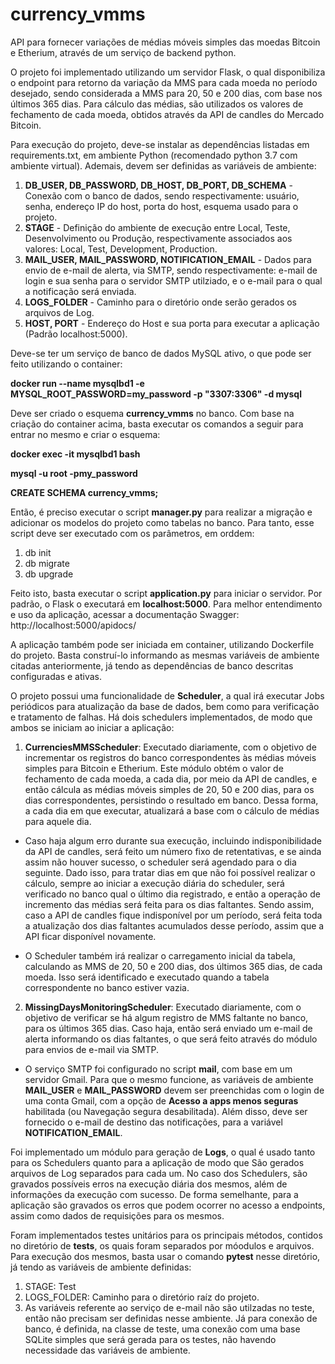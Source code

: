 # currency_vmms
API para fornecer variações de médias móveis simples das moedas Bitcoin e Etherium, através de um serviço de backend python. 

O projeto foi implementado utilizando um servidor Flask, o qual disponibiliza o endpoint para retorno da variação da MMS para cada moeda no período desejado, sendo considerada a MMS para 20, 50 e 200 dias, com base nos últimos 365 dias. Para cálculo das médias, são utilizados os valores de fechamento de cada moeda, obtidos através da API de candles do Mercado Bitcoin.

Para execução do projeto, deve-se instalar as dependências listadas em requirements.txt, em ambiente Python (recomendado python 3.7 com ambiente virtual). Ademais, devem ser definidas as variáveis de ambiente:

1. **DB_USER, DB_PASSWORD, DB_HOST, DB_PORT, DB_SCHEMA** - Conexão com o banco de dados, sendo respectivamente: usuário, senha, endereço IP do host, porta do host, esquema usado para o projeto.
2. **STAGE** - Definição do ambiente de execução entre Local, Teste, Desenvolvimento ou Produção, respectivamente associados aos valores: Local, Test, Development, Production.
3. **MAIL_USER, MAIL_PASSWORD, NOTIFICATION_EMAIL** - Dados para envio de e-mail de alerta, via SMTP, sendo respectivamente: e-mail de login e sua senha para o servidor SMTP utilziado, e o e-mail para o qual a notificação será enviada.
4. **LOGS_FOLDER** - Caminho para o diretório onde serão gerados os arquivos de Log.
5. **HOST, PORT** - Endereço do Host e sua porta para executar a aplicação (Padrão localhost:5000).

Deve-se ter um serviço de banco de dados MySQL ativo, o que pode ser feito utilizando o container:

**docker run --name mysqlbd1 -e MYSQL_ROOT_PASSWORD=my_password -p "3307:3306" -d mysql**

Deve ser criado o esquema **currency_vmms** no banco. Com base na criação do container acima, basta executar os comandos a seguir para entrar no mesmo e criar o esquema:

**docker exec -it mysqlbd1 bash**

**mysql -u root -pmy_password**

**CREATE SCHEMA currency_vmms;**

Então, é preciso executar o script **manager.py** para realizar a migração e adicionar os modelos do projeto como tabelas no banco. Para tanto, esse script deve ser executado com os parâmetros, em orddem:

1. db init
2. db migrate
3. db upgrade

Feito isto, basta executar o script **application.py** para iniciar o servidor. Por padrão, o Flask o executará em **localhost:5000**. Para melhor entendimento e uso da aplicação, acessar a documentação Swagger: http://localhost:5000/apidocs/

A aplicação também pode ser iniciada em container, utilizando Dockerfile do projeto. Basta construí-lo informando as mesmas variáveis de ambiente citadas anteriormente, já tendo as dependências de banco descritas configuradas e ativas.

O projeto possui uma funcionalidade de **Scheduler**, a qual irá executar Jobs periódicos para atualização da base de dados, bem como para verificação e tratamento de falhas. Há dois schedulers implementados, de modo que ambos se iniciam ao iniciar a aplicação:

1. **CurrenciesMMSScheduler**: Executado diariamente, com o objetivo de incrementar os registros do banco correspondentes às médias móveis simples para Bitcoin e Etherium. Este módulo obtém o valor de fechamento de cada moeda, a cada dia, por meio da API de candles, e então cálcula as médias móveis simples de 20, 50 e 200 dias, para os dias correspondentes, persistindo o resultado em banco. Dessa forma, a cada dia em que executar, atualizará a base com o cálculo de médias para aquele dia. 

* Caso haja algum erro durante sua execução, incluindo indisponibilidade da API de candles, será feito um número fixo de retentativas, e se ainda assim não houver sucesso, o scheduler será agendado para o dia seguinte. Dado isso, para tratar dias em que não foi possível realizar o cálculo, sempre ao iniciar a execução diária do scheduler, será verificado no banco qual o último dia registrado, e então a operação de incremento das médias será feita para os dias faltantes. Sendo assim, caso a API de candles fique indisponível por um período, será feita toda a atualização dos dias faltantes acumulados desse período, assim que a API ficar disponível novamente. 

* O Scheduler também irá realizar o carregamento inicial da tabela, calculando as MMS de 20, 50 e 200 dias, dos últimos 365 dias, de cada moeda. Isso será identificado e executado quando a tabela correspondente no banco estiver vazia.

2. **MissingDaysMonitoringScheduler**: Executado diariamente, com o objetivo de verificar se há algum registro de MMS faltante no banco, para os últimos 365 dias. Caso haja, então será enviado um e-mail de alerta informando os dias faltantes, o que será feito através do módulo para envios de e-mail via SMTP. 
 
* O serviço SMTP foi configurado no script **mail**, com base em um servidor Gmail. Para que o mesmo funcione, as variáveis de ambiente **MAIL_USER** e **MAIL_PASSWORD** devem ser preenchidas com o login de uma conta Gmail, com a opção de **Acesso a apps menos seguras** habilitada (ou Navegação segura desabilitada). Além disso, deve ser fornecido o e-mail de destino das notificações, para a variável **NOTIFICATION_EMAIL**.

Foi implementado um módulo para geração de **Logs**, o qual é usado tanto para os Schedulers quanto para a aplicação de modo que São gerados arquivos de Log separados para cada um. No caso dos Schedulers, são gravados possíveis erros na execução diária dos mesmos, além de informações da execução com sucesso. De forma semelhante, para a aplicação são gravados os erros que podem ocorrer no acesso a endpoints, assim como dados de requisições para os mesmos.

Foram implementados testes unitários para os principais métodos, contidos no diretório de **tests**, os quais foram separados por móodulos e arquivos. Para execução dos mesmos, basta usar o comando **pytest** nesse diretório, já tendo as variáveis de ambiente definidas:

1. STAGE: Test
2. LOGS_FOLDER: Caminho para o diretório raíz do projeto.
3. As variáveis referente ao serviço de e-mail não são utilzadas no teste, então não precisam ser definidas nesse ambiente. Já para conexão de banco, é definida, na classe de teste, uma conexão com uma base SQLite simples que será gerada para os testes, não havendo necessidade das variáveis de ambiente.

